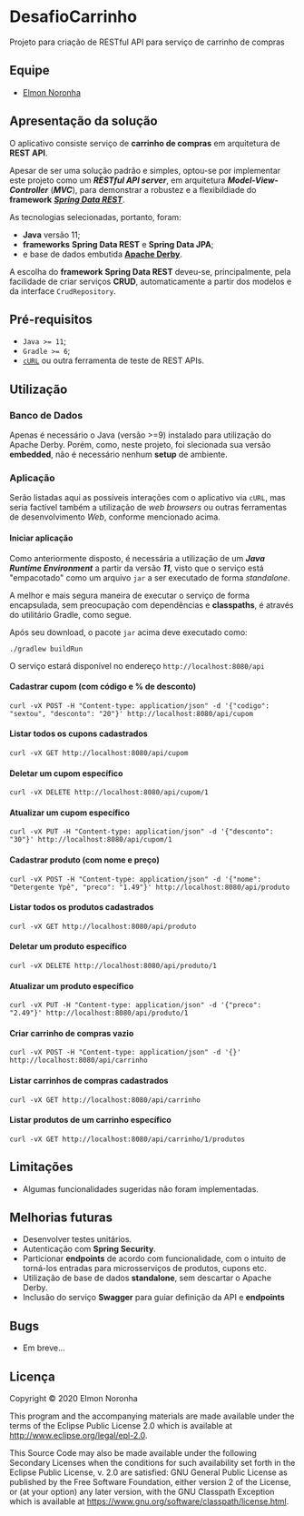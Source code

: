 # DesafioCarrinho

Projeto para criação de RESTful API para serviço de carrinho de compras

## Equipe

* <a href="mailto:elmon.noronha@gmail.com">Elmon Noronha<a>

## Apresentação da solução

O aplicativo consiste serviço de **__carrinho de compras__** em arquitetura de **__REST API__**.

Apesar de ser uma solução padrão e simples, optou-se por implementar este projeto como um **_RESTful API server_**, em arquitetura **_Model-View-Controller_** (**_MVC_**), para demonstrar a robustez e a flexibildiade do __framework__  [**_Spring Data REST_**](https://spring.io/projects/spring-data-rest). 
 
As tecnologias selecionadas, portanto, foram:

* **__Java__** versão 11;
* __frameworks__ **__Spring Data REST__** e **__Spring Data JPA__**;
* e base de dados embutida [**__Apache Derby__**](http://db.apache.org/derby/).

A escolha do __framework__ __Spring Data REST__ deveu-se, principalmente, pela facilidade de criar serviços __CRUD__, automaticamente a partir dos modelos e da interface <code>CrudRepository</code>. 

## Pré-requisitos

* <code>Java >= 11</code>;
* <code>Gradle >= 6</code>;
* <code>[cURL](https://curl.haxx.se/)</code> ou outra ferramenta de teste de REST APIs.

## Utilização

### Banco de Dados

Apenas é necessário o Java (versão >=9) instalado para utilização do Apache Derby. Porém, como, neste projeto, foi slecionada sua versão __embedded__, não é necessário nenhum __setup__ de ambiente. 

### Aplicação

Serão listadas aqui as possíveis interações com o aplicativo via <code>cURL</code>, mas seria factível também a utilização de _web browsers_ ou outras ferramentas de desenvolvimento _Web_, conforme mencionado acima.

#### Iniciar aplicação

Como anteriormente disposto, é necessária a utilização de um **_Java Runtime Environment_** a partir da versão **_11_**, visto que o serviço está "empacotado" como um arquivo <code>jar</code> a ser executado de forma _standalone_.

A melhor e mais segura maneira de executar o serviço de forma encapsulada, sem preocupação com dependências e __classpaths__, é através do utilitário Gradle, como segue.

Após seu download, o pacote <code>jar</code> acima deve executado como:

    ./gradlew buildRun
    
O serviço estará disponível no endereço `http://localhost:8080/api` 

#### Cadastrar cupom (com código e % de desconto)

    curl -vX POST -H "Content-type: application/json" -d '{"codigo": "sextou", "desconto": "20"}' http://localhost:8080/api/cupom

#### Listar todos os cupons cadastrados

	curl -vX GET http://localhost:8080/api/cupom

#### Deletar um cupom específico
    
    curl -vX DELETE http://localhost:8080/api/cupom/1

#### Atualizar um cupom específico

    curl -vX PUT -H "Content-type: application/json" -d '{"desconto": "30"}' http://localhost:8080/api/cupom/1
    
#### Cadastrar produto (com nome e preço)

    curl -vX POST -H "Content-type: application/json" -d '{"nome": "Detergente Ypê", "preco": "1.49"}' http://localhost:8080/api/produto

#### Listar todos os produtos cadastrados

	curl -vX GET http://localhost:8080/api/produto

#### Deletar um produto específico
    
    curl -vX DELETE http://localhost:8080/api/produto/1

#### Atualizar um produto específico

    curl -vX PUT -H "Content-type: application/json" -d '{"preco": "2.49"}' http://localhost:8080/api/produto/1

#### Criar carrinho de compras vazio

    curl -vX POST -H "Content-type: application/json" -d '{}' http://localhost:8080/api/carrinho
    
#### Listar carrinhos de compras cadastrados

    curl -vX GET http://localhost:8080/api/carrinho
    
#### Listar produtos de um carrinho específico

    curl -vX GET http://localhost:8080/api/carrinho/1/produtos

## Limitações

* Algumas funcionalidades sugeridas não foram implementadas. 

## Melhorias futuras

* Desenvolver testes unitários.
* Autenticação com __Spring Security__.
* Particionar __endpoints__ de acordo com funcionalidade, com o intuito de torná-los entradas para microsserviços de produtos, cupons etc.
* Utilização de base de dados __standalone__, sem descartar o Apache Derby.
* Inclusão do serviço __Swagger__ para guiar definição da API e __endpoints__

## Bugs

* Em breve...

## Licença

Copyright © 2020 Elmon Noronha

This program and the accompanying materials are made available under the
terms of the Eclipse Public License 2.0 which is available at
http://www.eclipse.org/legal/epl-2.0.

This Source Code may also be made available under the following Secondary
Licenses when the conditions for such availability set forth in the Eclipse
Public License, v. 2.0 are satisfied: GNU General Public License as published by
the Free Software Foundation, either version 2 of the License, or (at your
option) any later version, with the GNU Classpath Exception which is available
at https://www.gnu.org/software/classpath/license.html.
